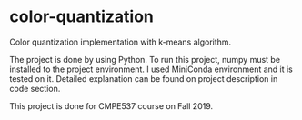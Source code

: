 # color-quantization
Color quantization implementation with k-means algorithm.


The project is done by using Python. To run this project, numpy must be installed to the project environment. I used MiniConda environment and it is tested on it. Detailed explanation can be found on project description in code section.


This project is done for CMPE537 course on Fall 2019.
